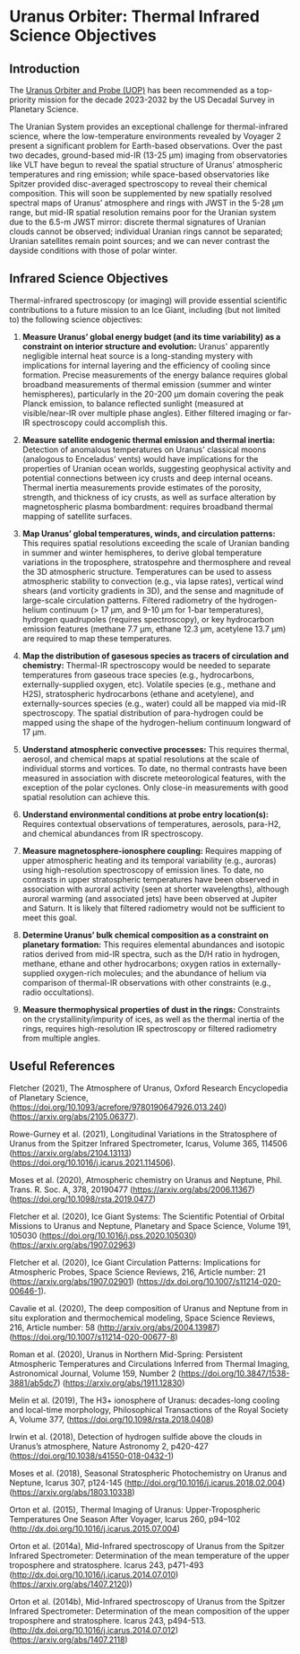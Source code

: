 # Uranus Orbiter:  Thermal Infrared Science Objectives

## Introduction
The [Uranus Orbiter and Probe (UOP)](https://www.lpi.usra.edu/opag/meetings/nov2022/presentations/0815_Simon_V2.pdf) has been recommended as a top-priority mission for the decade 2023-2032 by the US Decadal Survey in Planetary Science.  

The Uranian System provides an exceptional challenge for thermal-infrared science, where the low-temperature environments revealed by Voyager 2 present a significant problem for Earth-based observations. Over the past two decades, ground-based mid-IR (13-25 µm) imaging from observatories like VLT have begun to reveal the spatial structure of Uranus’ atmospheric temperatures and ring emission; while space-based observatories like Spitzer provided disc-averaged spectroscopy to reveal their chemical composition.  This will soon be supplemented by new spatially resolved spectral maps of Uranus’ atmosphere and rings with JWST in the 5-28 µm range, but mid-IR spatial resolution remains poor for the Uranian system due to the 6.5-m JWST mirror: discrete thermal signatures of Uranian clouds cannot be observed; individual Uranian rings cannot be separated; Uranian satellites remain point sources; and we can never contrast the dayside conditions with those of polar winter. 

## Infrared Science Objectives
Thermal-infrared spectroscopy (or imaging) will provide essential scientific contributions to a future mission to an Ice Giant, including (but not limited to) the following science objectives:

1.	**Measure Uranus’ global energy budget (and its time variability) as a constraint on interior structure and evolution:** Uranus' apparently negligible internal heat source is a long-standing mystery with implications for internal layering and the efficiency of cooling since formation.  Precise measurements of the energy balance requires global broadband measurements of thermal emission (summer and winter hemispheres), particularly in the 20-200 µm domain covering the peak Planck emission, to balance reflected sunlight (measured at visible/near-IR over multiple phase angles).  Either filtered imaging or far-IR spectroscopy could accomplish this.

1.	**Measure satellite endogenic thermal emission and thermal inertia:** Detection of anomalous temperatures on Uranus' classical moons (analogous to Enceladus’ vents) would have implications for the properties of Uranian ocean worlds, suggesting geophysical activity and potential connections between icy crusts and deep internal oceans.  Thermal inertia measurements provide estimates of the porosity, strength, and thickness of icy crusts, as well as surface alteration by magnetospheric plasma bombardment: requires broadband thermal mapping of satellite surfaces.

1.	**Map Uranus’ global temperatures, winds, and circulation patterns:** This requires spatial resolutions exceeding the scale of Uranian banding in summer and winter hemispheres, to derive global temperature variations in the troposphere, stratospehre and thermosphere and reveal the 3D atmospheric structure.  Temperatures can be used to assess atmospheric stability to convection (e.g., via lapse rates), vertical wind shears (and vorticity gradients in 3D), and the sense and magnitude of large-scale circulation patterns.  Filtered radiometry of the hydrogen-helium continuum (> 17 µm, and 9-10 µm for 1-bar temperatures), hydrogen quadrupoles (requires spectroscopy), or key hydrocarbon emission features (methane 7.7 µm, ethane 12.3 µm, acetylene 13.7 µm) are required to map these temperatures.

1. **Map the distribution of gasesous species as tracers of circulation and chemistry:** Thermal-IR spectroscopy would be needed to separate temperatures from gaseous trace species (e.g., hydrocarbons, externally-supplied oxygen, etc).  Volatile species (e.g., methane and H2S), stratospheric hydrocarbons (ethane and acetylene), and externally-sources species (e.g., water) could all be mapped via mid-IR spectroscopy.  The spatial distribution of para-hydrogen could be mapped using the shape of the hydrogen-helium continuum longward of 17 µm. 

1.	**Understand atmospheric convective processes:** This requires thermal, aerosol, and chemical maps at spatial resolutions at the scale of individual storms and vortices. To date, no thermal contrasts have been measured in association with discrete meteorological features, with the exception of the polar cyclones.  Only close-in measurements with good spatial resolution can achieve this.  

1.	**Understand environmental conditions at probe entry location(s):** Requires contextual observations of temperatures, aerosols, para-H2, and chemical abundances from IR spectroscopy.	

1.	**Measure magnetosphere-ionosphere coupling:** Requires mapping of upper atmospheric heating and its temporal variability (e.g., auroras) using high-resolution spectroscopy of emission lines.  To date, no contrasts in upper stratospheric temperatures have been observed in association with auroral activity (seen at shorter wavelengths), although auroral warming (and associated jets) have been observed at Jupiter and Saturn.  It is likely that filtered radiometry would not be sufficient to meet this goal.

1.	**Determine Uranus’ bulk chemical composition as a constraint on planetary formation:** This requires elemental abundances and isotopic ratios derived from mid-IR spectra, such as the D/H ratio in hydrogen, methane, ethane and other hydrocarbons; oxygen ratios in externally-supplied oxygen-rich molecules; and the abundance of helium via comparison of thermal-IR observations with other constraints (e.g., radio occultations).

1.	**Measure thermophysical properties of dust in the rings:** Constraints on the crystallinity/impurity of ices, as well as the thermal inertia of the rings, requires high-resolution IR spectroscopy or filtered radiometry from multiple angles.

## Useful References

Fletcher (2021), The Atmosphere of Uranus, Oxford Research Encyclopedia of Planetary Science, (https://doi.org/10.1093/acrefore/9780190647926.013.240) (https://arxiv.org/abs/2105.06377).

Rowe-Gurney et al. (2021), Longitudinal Variations in the Stratosphere of Uranus from the Spitzer Infrared Spectrometer, Icarus, Volume 365, 114506 (https://arxiv.org/abs/2104.13113) (https://doi.org/10.1016/j.icarus.2021.114506).

Moses et al. (2020), Atmospheric chemistry on Uranus and Neptune, Phil. Trans. R. Soc. A, 378, 20190477 (https://arxiv.org/abs/2006.11367) (https://doi.org/10.1098/rsta.2019.0477)

Fletcher et al. (2020), Ice Giant Systems: The Scientific Potential of Orbital Missions to Uranus and Neptune, Planetary and Space Science, Volume 191, 105030 (https://doi.org/10.1016/j.pss.2020.105030) (https://arxiv.org/abs/1907.02963)

Fletcher et al. (2020), Ice Giant Circulation Patterns: Implications for Atmospheric Probes, Space Science Reviews, 216, Article number: 21 (https://arxiv.org/abs/1907.02901) (https://dx.doi.org/10.1007/s11214-020-00646-1).

Cavalie et al. (2020), The deep composition of Uranus and Neptune from in situ exploration and thermochemical modeling, Space Science Reviews, 216, Article number: 58 (http://arxiv.org/abs/2004.13987) (https://doi.org/10.1007/s11214-020-00677-8)

Roman et al. (2020), Uranus in Northern Mid-Spring: Persistent Atmospheric Temperatures and Circulations Inferred from Thermal Imaging, Astronomical Journal, Volume 159, Number 2 (https://doi.org/10.3847/1538-3881/ab5dc7) (https://arxiv.org/abs/1911.12830)

Melin et al. (2019), The H3+ ionosphere of Uranus: decades-long cooling and local-time morphology, Philosophical Transactions of the Royal Society A, Volume 377, (https://doi.org/10.1098/rsta.2018.0408)

Irwin et al. (2018), Detection of hydrogen sulfide above the clouds in Uranus’s atmosphere, Nature Astronomy 2, p420-427 (https://doi.org/10.1038/s41550-018-0432-1)

Moses et al. (2018), Seasonal Stratospheric Photochemistry on Uranus and Neptune, Icarus 307, p124-145 (http://doi.org/10.1016/j.icarus.2018.02.004) (https://arxiv.org/abs/1803.10338)

Orton et al. (2015), Thermal Imaging of Uranus: Upper-Tropospheric Temperatures One Season After Voyager, Icarus 260, p94–102 (http://dx.doi.org/10.1016/j.icarus.2015.07.004)

Orton et al. (2014a), Mid-Infrared spectroscopy of Uranus from the Spitzer Infrared Spectrometer: Determination of the mean temperature of the upper troposphere and stratosphere. Icarus 243, p471-493 (http://dx.doi.org/10.1016/j.icarus.2014.07.010) (https://arxiv.org/abs/1407.2120))

Orton et al. (2014b), Mid-Infrared spectroscopy of Uranus from the Spitzer Infrared Spectrometer: Determination of the mean composition of the upper troposphere and stratosphere. Icarus 243, p494-513. (http://dx.doi.org/10.1016/j.icarus.2014.07.012) (https://arxiv.org/abs/1407.2118)




